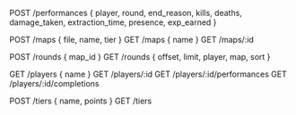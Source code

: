 

POST /performances { player, round, end_reason, kills, deaths, damage_taken, extraction_time, presence, exp_earned }

POST /maps { file, name, tier }
GET /maps { name }
GET /maps/:id

POST /rounds { map_id }
GET /rounds { offset, limit, player, map, sort }

GET /players { name }
GET /players/:id
GET /players/:id/performances
GET /players/:id/completions

POST /tiers { name, points }
GET /tiers






